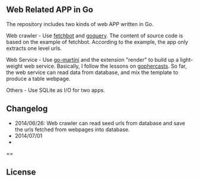 ## Web Related APP in Go
The repository includes two kinds of web APP written in Go. 

Web crawler - Use [fetchbot] and [goquery]. The content of source code is based on the example of fetchbot. According to the example, the app only extracts one level urls.

Web Service - Use [go-martini] and the extension "render" to build up a light-weight web service. Basically, I follow the lessons on [gophercasts]. So far, the web service can read data from database, and mix the template to produce a table webpage.

Others - Use SQLite as I/O for two apps.


## Changelog
* 2014/06/26: Web crawler can read seed urls from database and save the urls fetched from webpages into database.
* 2014/07/01
* 


==
## License

[fetchbot]: https://github.com/PuerkitoBio/fetchbot
[goquery]: https://github.com/PuerkitoBio/goquery
[go-martini]: https://github.com/go-martini/martini
[gophercasts]: https://gophercasts.io/lessons
